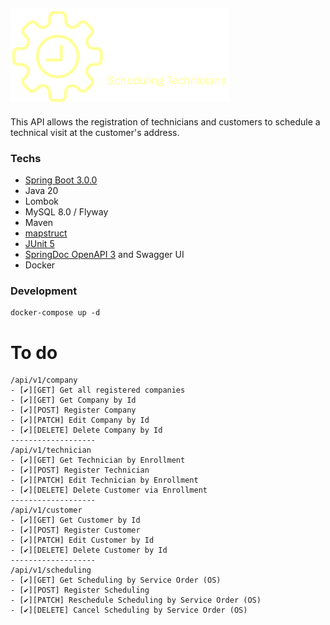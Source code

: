 ![idJava API](./stapi_logo.png 'STAPI - Scheduling Technicians API')
------------------------
This API allows the registration of technicians and customers to schedule a technical
visit at the customer's address.

### Techs
- [Spring Boot 3.0.0](https://github.com/spring-projects/spring-boot/wiki/Spring-Boot-3.0.0-M1-Release-Notes)
- Java 20
- Lombok
- MySQL 8.0 / Flyway
- Maven
- [mapstruct](https://mapstruct.org/)
- [JUnit 5](https://junit.org/junit5/)
- [SpringDoc OpenAPI 3](https://springdoc.org/) and Swagger UI 
- Docker

### Development
````shell
docker-compose up -d
````

# To do
```
/api/v1/company
- [✔️][GET] Get all registered companies
- [✔️][GET] Get Company by Id
- [✔️][POST] Register Company
- [✔️][PATCH] Edit Company by Id
- [✔️][DELETE] Delete Company by Id
-------------------
/api/v1/technician
- [✔️][GET] Get Technician by Enrollment
- [✔️][POST] Register Technician
- [✔️][PATCH] Edit Technician by Enrollment
- [✔️][DELETE] Delete Customer via Enrollment
-------------------
/api/v1/customer
- [✔️][GET] Get Customer by Id
- [✔️][POST] Register Customer
- [✔️][PATCH] Edit Customer by Id
- [✔️][DELETE] Delete Customer by Id
-------------------
/api/v1/scheduling
- [✔️][GET] Get Scheduling by Service Order (OS)
- [✔️][POST] Register Scheduling
- [✔️][PATCH] Reschedule Scheduling by Service Order (OS)
- [✔️][DELETE] Cancel Scheduling by Service Order (OS)
```
